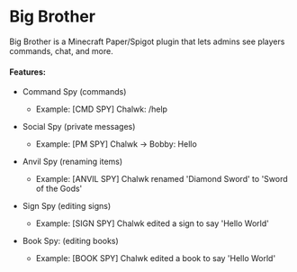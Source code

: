 # Big Brother

Big Brother is a Minecraft Paper/Spigot plugin that lets admins see
players commands, chat, and more.

#### Features:

- Command Spy (commands)
    - Example: [CMD SPY] Chalwk: /help

- Social Spy (private messages)
    - Example: [PM SPY] Chalwk -> Bobby: Hello

- Anvil Spy (renaming items)
    - Example: [ANVIL SPY] Chalwk renamed 'Diamond Sword' to 'Sword of the Gods'

- Sign Spy (editing signs)
    - Example: [SIGN SPY] Chalwk edited a sign to say 'Hello World'

- Book Spy: (editing books)
    - Example: [BOOK SPY] Chalwk edited a book to say 'Hello World'